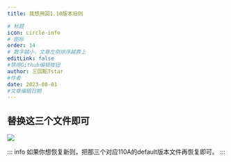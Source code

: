 ```yaml
---
title: 我想用回1.10版本旧则

# 标题
icon: circle-info
# 图标
order: 14
# 数字越小，文章左侧排序越靠上
editLink: false
#禁用Github编辑按钮
author: 三回転Tstar
#作者
date: 2023-08-01
#文章编辑日期
---
```


## **替换这三个文件即可**

![](https://img.514.live/img/202308010925741.png)

::: info
如果你想恢复新则，把那三个对应110A的default版本文件再恢复即可。
:::

